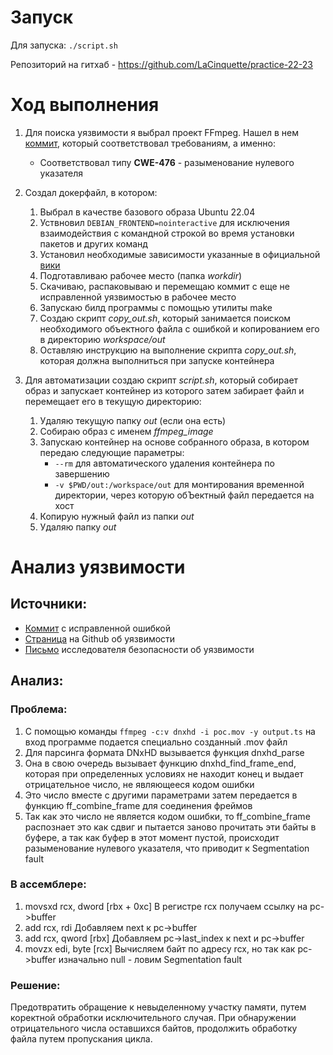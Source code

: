 # Запуск

Для запуска: `./script.sh`

Репозиторий на гитхаб - https://github.com/LaCinquette/practice-22-23

# Ход выполнения

1. Для поиска уязвимости я выбрал проект FFmpeg. Нашел в нем [коммит](https://github.com/FFmpeg/FFmpeg/commit/611b35627488a8d0763e75c25ee0875c5b7987dd), который соответствовал требованиям, а именно:
   - Соответствовал типу **CWE-476** - разыменование нулевого указателя

2. Создал докерфайл, в котором:
   1. Выбрал в качестве базового образа Ubuntu 22.04
   2. Уствновил `DEBIAN_FRONTEND=nointeractive` для исключения взаимодействия с командной строкой во время установки пакетов и других команд
   3. Установил необходимые зависимости указанные в официальной [вики](https://trac.ffmpeg.org/wiki/CompilationGuide/Ubuntu)
   4. Подготавливаю рабочее место (папка *workdir*)
   5. Скачиваю, распаковываю и перемещаю коммит с еще не исправленной уязвимостью в рабочее место
   6. Запускаю билд программы с помощью утилиты make
   7. Создаю скрипт *copy_out.sh*, который занимается поиском необходимого объектного файла с ошибкой и копированием его в директорию *workspace/out*
   8. Оставляю инструкцию на выполнение скрипта *copy_out.sh*, которая должна выполниться при запуске контейнера

3. Для автоматизации создаю скрипт *script.sh*, который собирает образ и запускает контейнер из которого затем забирает файл и перемещает его в текущую директорию:
   1. Удаляю текущую папку *out* (если она есть)
   2. Собираю образ с именем *ffmpeg_image*
   3. Запускаю контейнер на основе собранного образа, в котором передаю следующие параметры:
      - `--rm` для автоматического удаления контейнера по завершению
      - `-v $PWD/out:/workspace/out` для монтирования временной директории, через которую обЪектный файл передается на хост
   4. Копирую нужный файл из папки *out*
   5. Удаляю папку *out*

# Анализ уязвимости

## Источники:
- [Коммит](https://github.com/FFmpeg/FFmpeg/commit/611b35627488a8d0763e75c25ee0875c5b7987dd) с исправленной ошибкой
- [Страница](https://github.com/advisories/GHSA-gj8f-pc7g-p9w6) на Github об уязвимости
- [Письмо](https://www.openwall.com/lists/oss-security/2017/08/14/1) исследователя безопасности об уязвимости

## Анализ:

### Проблема:

1. С помощью команды `ffmpeg -c:v dnxhd -i poc.mov -y output.ts` на вход программе подается специально созданный .mov файл
2. Для парсинга формата DNxHD вызывается функция dnxhd_parse
3. Она в свою очередь вызывает функцию dnxhd_find_frame_end, которая при определенных условиях не находит конец и выдает отрицательное число, не являющееся кодом ошибки
4. Это число вместе с другими параметрами затем передается в функцию ff_combine_frame для соединения фреймов
5. Так как это число не является кодом ошибки, то ff_combine_frame распознает это как сдвиг и пытается заново прочитать эти байты в буфере, а так как буфер в этот момент пустой, происходит разыменование нулевого указателя, что приводит к Segmentation fault

### В ассемблере:

1. movsxd rcx, dword [rbx + 0xc]
   В регистре rcx получаем ссылку на pc->buffer
2. add rcx, rdi
   Добавляем next к pc->buffer
3. add rcx, qword [rbx]
   Добавляем pc->last_index к next и pc->buffer
4. movzx edi, byte [rcx]
   Вычисляем байт по адресу rcx, но так как pc->buffer изначально null - ловим Segmentation fault

### Решение:

Предотвратить обращение к невыделенному участку памяти, путем коректной обработки исключительного случая. При обнаружении отрицательного числа оставшихся байтов, продолжить обработку файла путем пропускания цикла.